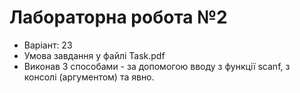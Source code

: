 # Лабораторна робота №2

- Варіант: 23
- Умова завдання у файлі Task.pdf
- Виконав 3 способами - за допомогою вводу з функції scanf, з консолі (аргументом) та явно.